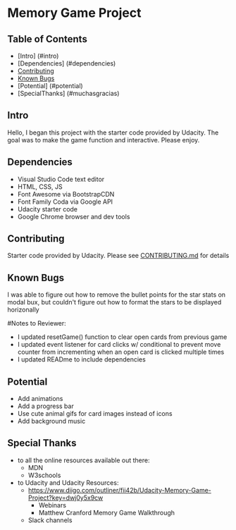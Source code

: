 # Memory Game Project

## Table of Contents

* [Intro] (#intro)
* [Dependencies] (#dependencies)
* [Contributing](#contributing)
* [Known Bugs](#knownbugs)
* [Potential] (#potential)
* [SpecialThanks] (#muchasgracias)

## Intro

Hello, I began this project with the starter code provided by Udacity. The goal was to make the game function and interactive. Please enjoy.

## Dependencies

- Visual Studio Code text editor
- HTML, CSS, JS
- Font Awesome via BootstrapCDN
- Font Family Coda via Google API
- Udacity starter code
- Google Chrome browser and dev tools

## Contributing

Starter code provided by Udacity. Please see [CONTRIBUTING.md](CONTRIBUTING.md) for details

## Known Bugs

I was able to figure out how to remove the bullet points for the star stats on modal bux, but couldn't figure out how to format the stars to be displayed horizonally

#Notes to Reviewer:
- I updated resetGame() function to clear open cards from previous game
- I updated event listener for card clicks w/ conditional to prevent move counter from incrementing when an open card is clicked multiple times
- I updated READme to include dependencies

## Potential

- Add animations
- Add a progress bar
- Use cute animal gifs for card images instead of icons
- Add background music

## Special Thanks

- to all the online resources available out there:
    - MDN
    - W3schools
- to Udacity and Udacity Resources:
    - https://www.diigo.com/outliner/fii42b/Udacity-Memory-Game-Project?key=dwj0y5x9cw
        - Webinars
        - Matthew Cranford Memory Game Walkthrough
    - Slack channels
